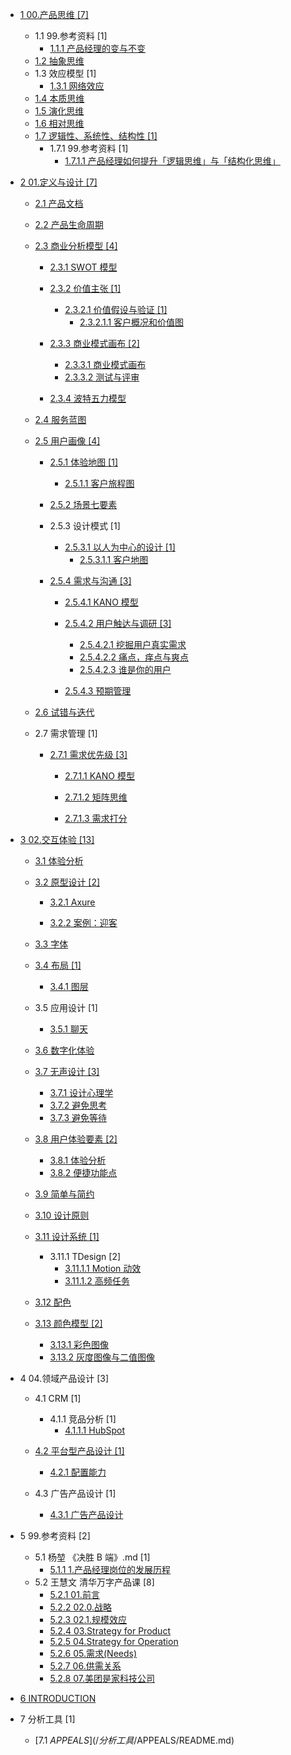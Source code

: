   - [1 00.产品思维 [7]](/00.产品思维/README.md)
    - 1.1 99.参考资料 [1]
      - [1.1.1 产品经理的变与不变](/00.产品思维/99.参考资料/2023-产品经理的变与不变.md)
    - [1.2 抽象思维](/00.产品思维/抽象思维.md)
    - 1.3 效应模型 [1]
      - [1.3.1 网络效应](/00.产品思维/效应模型/网络效应.md)
    - [1.4 本质思维](/00.产品思维/本质思维.md)
    - [1.5 演化思维](/00.产品思维/演化思维.md)
    - [1.6 相对思维](/00.产品思维/相对思维.md)
    - [1.7 逻辑性、系统性、结构性 [1]](/00.产品思维/逻辑性、系统性、结构性/README.md)
      - 1.7.1 99.参考资料 [1]
        - [1.7.1.1 产品经理如何提升「逻辑思维」与「结构化思维」](/00.产品思维/逻辑性、系统性、结构性/99.参考资料/2023-产品经理如何提升「逻辑思维」与「结构化思维」.md)
  - [2 01.定义与设计 [7]](/01.定义与设计/README.md)
    - [2.1 产品文档](/01.定义与设计/产品文档/README.md)
      
    - [2.2 产品生命周期](/01.定义与设计/产品生命周期/README.md)
      
    - [2.3 商业分析模型 [4]](/01.定义与设计/商业分析模型/README.md)
      - [2.3.1 SWOT 模型](/01.定义与设计/商业分析模型/SWOT%20模型/README.md)
        
      - [2.3.2 价值主张 [1]](/01.定义与设计/商业分析模型/价值主张/README.md)
        - [2.3.2.1 价值假设与验证 [1]](/01.定义与设计/商业分析模型/价值主张/价值假设与验证/README.md)
          - [2.3.2.1.1 客户概况和价值图](/01.定义与设计/商业分析模型/价值主张/价值假设与验证/客户概况和价值图.md)
      - [2.3.3 商业模式画布 [2]](/01.定义与设计/商业分析模型/商业模式画布/README.md)
        - [2.3.3.1 商业模式画布](/01.定义与设计/商业分析模型/商业模式画布/商业模式画布.md)
        - [2.3.3.2 测试与评审](/01.定义与设计/商业分析模型/商业模式画布/测试与评审.md)
      - [2.3.4 波特五力模型](/01.定义与设计/商业分析模型/波特五力模型/README.md)
        
    - [2.4 服务蓝图](/01.定义与设计/服务蓝图/README.md)
      
    - [2.5 用户画像 [4]](/01.定义与设计/用户画像/README.md)
      - [2.5.1 体验地图 [1]](/01.定义与设计/用户画像/体验地图/README.md)
        - [2.5.1.1 客户旅程图](/01.定义与设计/用户画像/体验地图/客户旅程图/README.md)
          
      - [2.5.2 场景七要素](/01.定义与设计/用户画像/场景七要素/README.md)
        
      - 2.5.3 设计模式 [1]
        - [2.5.3.1 以人为中心的设计 [1]](/01.定义与设计/用户画像/设计模式/以人为中心的设计/README.md)
          - [2.5.3.1.1 客户地图](/01.定义与设计/用户画像/设计模式/以人为中心的设计/客户地图.md)
      - [2.5.4 需求与沟通 [3]](/01.定义与设计/用户画像/需求与沟通/README.md)
        - [2.5.4.1 KANO 模型](/01.定义与设计/用户画像/需求与沟通/KANO%20模型/README.md)
          
        - [2.5.4.2 用户触达与调研 [3]](/01.定义与设计/用户画像/需求与沟通/用户触达与调研/README.md)
          - [2.5.4.2.1 挖掘用户真实需求](/01.定义与设计/用户画像/需求与沟通/用户触达与调研/挖掘用户真实需求.md)
          - [2.5.4.2.2 痛点，痒点与爽点](/01.定义与设计/用户画像/需求与沟通/用户触达与调研/痛点，痒点与爽点.md)
          - [2.5.4.2.3 谁是你的用户](/01.定义与设计/用户画像/需求与沟通/用户触达与调研/谁是你的用户.md)
        - [2.5.4.3 预期管理](/01.定义与设计/用户画像/需求与沟通/预期管理/README.md)
          
    - [2.6 试错与迭代](/01.定义与设计/试错与迭代/README.md)
      
    - 2.7 需求管理 [1]
      - [2.7.1 需求优先级 [3]](/01.定义与设计/需求管理/需求优先级/README.md)
        - [2.7.1.1 KANO 模型](/01.定义与设计/需求管理/需求优先级/KANO%20模型/README.md)
          
        - [2.7.1.2 矩阵思维](/01.定义与设计/需求管理/需求优先级/矩阵思维/README.md)
          
        - [2.7.1.3 需求打分](/01.定义与设计/需求管理/需求优先级/需求打分/README.md)
          
  - [3 02.交互体验 [13]](/02.交互体验/README.md)
    - [3.1 体验分析](/02.交互体验/体验分析/README.md)
      
    - [3.2 原型设计 [2]](/02.交互体验/原型设计/README.md)
      - [3.2.1 Axure](/02.交互体验/原型设计/Axure/README.md)
        
      - [3.2.2 案例：迎客](/02.交互体验/原型设计/案例：迎客.md)
    - [3.3 字体](/02.交互体验/字体/README.md)
      
    - [3.4 布局 [1]](/02.交互体验/布局/README.md)
      - [3.4.1 图层](/02.交互体验/布局/图层.md)
    - 3.5 应用设计 [1]
      - [3.5.1 聊天](/02.交互体验/应用设计/聊天/README.md)
        
    - [3.6 数字化体验](/02.交互体验/数字化体验/README.md)
      
    - [3.7 无声设计 [3]](/02.交互体验/无声设计/README.md)
      - [3.7.1 设计心理学](/02.交互体验/无声设计/设计心理学.md)
      - [3.7.2 避免思考](/02.交互体验/无声设计/避免思考.md)
      - [3.7.3 避免等待](/02.交互体验/无声设计/避免等待.md)
    - [3.8 用户体验要素 [2]](/02.交互体验/用户体验要素/README.md)
      - [3.8.1 体验分析](/02.交互体验/用户体验要素/体验分析.md)
      - [3.8.2 便捷功能点](/02.交互体验/用户体验要素/便捷功能点.md)
    - [3.9 简单与简约](/02.交互体验/简单与简约/README.md)
      
    - [3.10 设计原则](/02.交互体验/设计原则/README.md)
      
    - [3.11 设计系统 [1]](/02.交互体验/设计系统/README.md)
      - 3.11.1 TDesign [2]
        - [3.11.1.1 Motion 动效](/02.交互体验/设计系统/TDesign/Motion%20动效.md)
        - [3.11.1.2 高频任务](/02.交互体验/设计系统/TDesign/高频任务.md)
    - [3.12 配色](/02.交互体验/配色/README.md)
      
    - [3.13 颜色模型 [2]](/02.交互体验/颜色模型/README.md)
      - [3.13.1 彩色图像](/02.交互体验/颜色模型/彩色图像.md)
      - [3.13.2 灰度图像与二值图像](/02.交互体验/颜色模型/灰度图像与二值图像.md)
  - 4 04.领域产品设计 [3]
    - 4.1 CRM [1]
      - 4.1.1 竞品分析 [1]
        - [4.1.1.1 HubSpot](/04.领域产品设计/CRM/竞品分析/HubSpot/README.md)
          
    - [4.2 平台型产品设计 [1]](/04.领域产品设计/平台型产品设计/README.md)
      - [4.2.1 配置能力](/04.领域产品设计/平台型产品设计/配置能力.md)
    - 4.3 广告产品设计 [1]
      - [4.3.1 广告产品设计](/04.领域产品设计/广告产品设计/广告产品设计.md)
  - 5 99.参考资料 [2]
    - 5.1 杨堃 《决胜 B 端》.md [1]
      - [5.1.1 1.产品经理岗位的发展历程](/99.参考资料/2019-杨堃-《决胜%20B%20端》.md/1.产品经理岗位的发展历程.md)
    - 5.2 王慧文 清华万字产品课 [8]
      - [5.2.1 01.前言](/99.参考资料/2022-王慧文-清华万字产品课/01.前言.md)
      - [5.2.2 02.0.战略](/99.参考资料/2022-王慧文-清华万字产品课/02.0.战略.md)
      - [5.2.3 02.1.规模效应](/99.参考资料/2022-王慧文-清华万字产品课/02.1.规模效应.md)
      - [5.2.4 03.Strategy for Product](/99.参考资料/2022-王慧文-清华万字产品课/03.Strategy%20for%20Product.md)
      - [5.2.5 04.Strategy for Operation](/99.参考资料/2022-王慧文-清华万字产品课/04.Strategy%20for%20Operation.md)
      - [5.2.6 05.需求(Needs)](/99.参考资料/2022-王慧文-清华万字产品课/05.需求(Needs).md)
      - [5.2.7 06.供需关系](/99.参考资料/2022-王慧文-清华万字产品课/06.供需关系.md)
      - [5.2.8 07.美团是家科技公司](/99.参考资料/2022-王慧文-清华万字产品课/07.美团是家科技公司.md)
  - [6 INTRODUCTION](/INTRODUCTION.md)
  - 7 分析工具 [1]
    - [7.1 $APPEALS](/分析工具/$APPEALS/README.md)
      